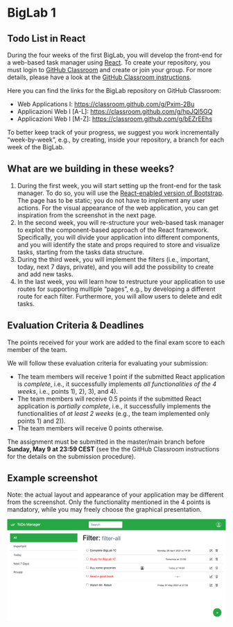 # BigLab 1


## Todo List in React

During the four weeks of the first BigLab, you will develop the front-end for a web-based task manager using [React](https://reactjs.org). To create your repository, you must login to [GitHub Classroom](https://classroom.github.com/) and create or join your group. For more details, please have a look at the [GitHub Classroom instructions](https://github.com/polito-WA1-AW1-2021/course-materials/blob/main/labs/GH-Classroom-BigLab-Instructions.pdf). 

Here you can find the links for the BigLab repository on GitHub Classroom:

* Web Applications I: https://classroom.github.com/g/Pxim-2Bu
* Applicazioni Web I [A-L]: https://classroom.github.com/g/hpJQI5GQ 
* Applicazioni Web I [M-Z]: https://classroom.github.com/g/bEZrEEhs

To better keep track of your progress, we suggest you work incrementally “week-by-week”, e.g., by creating, inside your repository, a branch for each week of the BigLab.


## What are we building in these weeks?

1. During the first week, you will start setting up the front-end for the task manager. To do so, you will use the [React-enabled version of Bootstrap](https://react-bootstrap.github.io/). The page has to be static; you do not have to implement any user actions. For the visual appearance of the web application, you can get inspiration from the screenshot in the next page.
2. In the second week, you will re-structure your web-based task manager to exploit the component-based approach of the React framework. Specifically, you will divide your application into different components, and you will identify the state and props required to store and visualize tasks, starting from the tasks data structure.
3. During the third week, you will implement the filters (i.e., important, today, next 7 days, private), and you will add the possibility to create and add new tasks.
4. In the last week, you will learn how to restructure your application to use routes for supporting multiple “pages”, e.g., by developing a different route for each filter. Furthermore, you will allow users to delete and edit tasks.


## Evaluation Criteria & Deadlines

The points received for your work are added to the final exam score to each member of the team.

We will follow these evaluation criteria for evaluating your submission:

* The team members will receive 1 point if the submitted React application is *complete*, i.e., it successfully implements *all functionalities of the 4 weeks*, i.e., points 1), 2), 3), and 4).
* The team members will receive 0.5 points if the submitted React application is *partially* *complete*, i.e., it successfully implements the functionalities of *at least 2 weeks* (e.g., the team implemented only points 1) and 2)). 
* The team members will receive 0 points otherwise.

The assignment must be submitted in the master/main branch before **Sunday, May 9 at 23:59 CEST** (see the the GitHub Classroom instructions for the details on the submission procedure).


## Example screenshot

Note: the actual layout and appearance of your application may be different from the screenshot. Only the functionality mentioned in the 4 points is mandatory, while you may freely choose the graphical presentation.


![screenshot](./screenshot.png)

